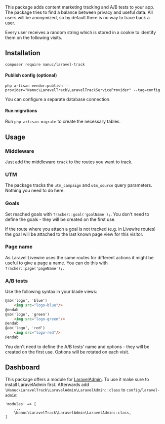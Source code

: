 This package adds content marketing tracking and A/B tests to your app. The package tries to find a balance between privacy and useful data. All users will be anonymized, so by default there is no way to trace back a user.

Every user receives a random string which is stored in a cookie to identify them on the following visits.

## Installation
`composer require nanuc/laravel-track`

#### Publish config (optional)
`php artisan vendor:publish --provider="Nanuc\LaravelTrack\LaravelTrackServiceProvider" --tag=config`

You can configure a separate database connection.

#### Run migrations
Run `php artisan migrate` to create the necessary tables.


## Usage
### Middleware
Just add the middleware `track` to the routes you want to track.

### UTM
The package tracks the `utm_campaign` and `utm_source` query parameters. Nothing you need to do here.

### Goals
Set reached goals with `Tracker::goal('goalName');`. You don't need to define the goals - they will be created on the first use.

If the route where you attach a goal is not tracked (e.g. in Livewire routes) the goal will be attached to the last known page view for this visitor.

### Page name
As Laravel Livewire uses the same routes for different actions it might be useful to give a page a name. You can do this with `Tracker::page('pageName');`.

### A/B tests
Use the following syntax in your blade views:
```html
@ab('logo', 'blue')
    <img src="logo-blue"/>
@endab
@ab('logo', 'green')
    <img src="logo-green"/>
@endab
@ab('logo', 'red')
    <img src="logo-red"/>
@endab
```
You don't need to define the A/B tests' name and options - they will be created on the first use. Options will be rotated on each visit.

## Dashboard
This package offers a module for [LaravelAdmin](https://github.com/laravel-admin). To use it make sure to install LaravelAdmin first. Afterwards add `\Nanuc\LaravelTrack\LaravelAdmin\LaravelAdmin::class` to `config/laravel-admin`:
```
'modules' => [
    ...
    \Nanuc\LaravelTrack\LaravelAdmin\LaravelAdmin::class,
]
```
